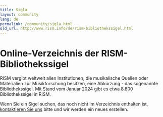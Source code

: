 ```yaml
---
title: Sigla
layout: community
lang: de
permalink: /community/sigla.html
old_url: http://www.rism.info/de/rism-bibliothekssigel.html
---
```


# Online-Verzeichnis der RISM-Bibliothekssigel

RISM vergibt weltweit allen Institutionen, die musikalische Quellen oder Materialien zur Musikforschung besitzen, eine Abkürzung - das sogenannte Bibliothekssigel. Mit Stand vom Januar 2024 gibt es etwa 8.800 Bibliothekssigel in RISM.

Wenn Sie ein Sigel suchen, das noch nicht im Verzeichnis enthalten ist, [kontaktieren Sie uns](mailto:contact@rism.info) bitte und wir werden ein neues erstellen.

<script src="/javascript/sigla2.js"></script>
<style>
    body {
        padding: 0;
        margin: 0;
    }
</style>
<script>
    const detectLanguage = () =>
    {
        return navigator.language.split("-")[0] || "en";
    }

    document.addEventListener("DOMContentLoaded", () =>
    {
        let app = Elm.Main.init({
            node: document.getElementById('sigla'),
            flags: {
                language: detectLanguage()
            }
        });
    });
</script>
<div id="sigla"></div>